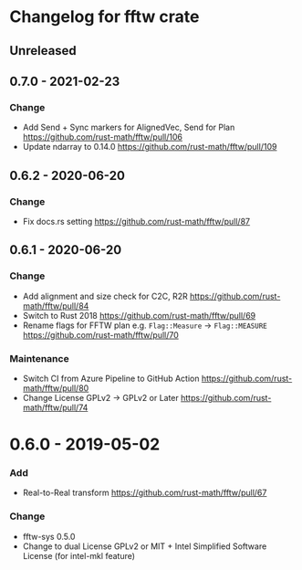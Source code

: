 Changelog for fftw crate
=========================

Unreleased
----------

0.7.0 - 2021-02-23
-------------------

### Change

- Add Send + Sync markers for AlignedVec, Send for Plan https://github.com/rust-math/fftw/pull/106
- Update ndarray to 0.14.0 https://github.com/rust-math/fftw/pull/109

0.6.2 - 2020-06-20
-------------------

### Change
- Fix docs.rs setting https://github.com/rust-math/fftw/pull/87

0.6.1 - 2020-06-20
-------------------

### Change
- Add alignment and size check for C2C, R2R https://github.com/rust-math/fftw/pull/84
- Switch to Rust 2018 https://github.com/rust-math/fftw/pull/69
- Rename flags for FFTW plan e.g. `Flag::Measure` -> `Flag::MEASURE` https://github.com/rust-math/fftw/pull/70

### Maintenance
- Switch CI from Azure Pipeline to GitHub Action https://github.com/rust-math/fftw/pull/80
- Change License GPLv2 -> GPLv2 or Later https://github.com/rust-math/fftw/pull/74

0.6.0 - 2019-05-02
===================

### Add
- Real-to-Real transform https://github.com/rust-math/fftw/pull/67

### Change
- fftw-sys 0.5.0
- Change to dual License GPLv2 or MIT + Intel Simplified Software License (for intel-mkl feature)

